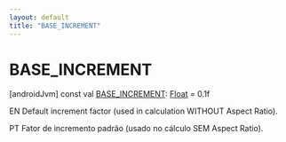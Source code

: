 ```yaml
---
layout: default
title: "BASE_INCREMENT"
---
```


# BASE_INCREMENT

[androidJvm]
const val [BASE_INCREMENT](-b-a-s-e_-i-n-c-r-e-m-e-n-t.md): [Float](https://kotlinlang.org/api/core/kotlin-stdlib/kotlin/-float/index.html) = 0.1f

EN Default increment factor (used in calculation WITHOUT Aspect Ratio).

PT Fator de incremento padrão (usado no cálculo SEM Aspect Ratio).